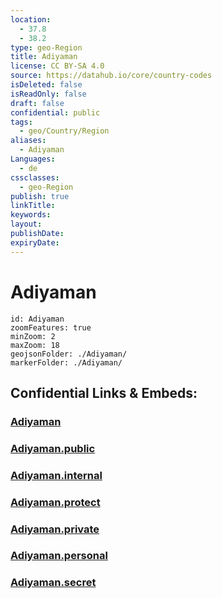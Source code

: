 ```yaml
---
location:
  - 37.8
  - 38.2
type: geo-Region
title: Adiyaman
license: CC BY-SA 4.0
source: https://datahub.io/core/country-codes
isDeleted: false
isReadOnly: false
draft: false
confidential: public
tags:
  - geo/Country/Region
aliases:
  - Adiyaman
Languages:
  - de
cssclasses:
  - geo-Region
publish: true
linkTitle:
keywords:
layout:
publishDate:
expiryDate:
---
```


# Adiyaman

```leaflet
id: Adiyaman
zoomFeatures: true 
minZoom: 2 
maxZoom: 18
geojsonFolder: ./Adiyaman/
markerFolder: ./Adiyaman/
```


## Confidential Links & Embeds: 

### [Adiyaman](/_Standards/Earth/Continent/Europe/Europe~East/Turkey/Provinces~Turkey/Adiyaman.md) 

### [Adiyaman.public](/_public/Earth/Continent/Europe/Europe~East/Turkey/Provinces~Turkey/Adiyaman.public.md) 

### [Adiyaman.internal](/_internal/Earth/Continent/Europe/Europe~East/Turkey/Provinces~Turkey/Adiyaman.internal.md) 

### [Adiyaman.protect](/_protect/Earth/Continent/Europe/Europe~East/Turkey/Provinces~Turkey/Adiyaman.protect.md) 

### [Adiyaman.private](/_private/Earth/Continent/Europe/Europe~East/Turkey/Provinces~Turkey/Adiyaman.private.md) 

### [Adiyaman.personal](/_personal/Earth/Continent/Europe/Europe~East/Turkey/Provinces~Turkey/Adiyaman.personal.md) 

### [Adiyaman.secret](/_secret/Earth/Continent/Europe/Europe~East/Turkey/Provinces~Turkey/Adiyaman.secret.md)

